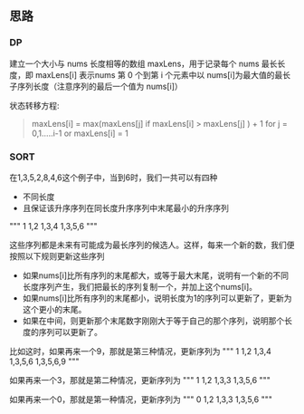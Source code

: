 ## 思路


### DP
建立一个大小与 nums 长度相等的数组 maxLens，用于记录每个 nums 最长长度，即 maxLens[i] 表示nums 第 0 个到第 i 个元素中以 nums[i]为最大值的最长子序列长度（注意序列的最后一个值为 nums[i]）

状态转移方程:
> maxLens[i] = max(maxLens[j] if maxLens[i] > maxLens[j] ) + 1  for j = 0,1.....i-1
or maxLens[i] = 1



### SORT

在1,3,5,2,8,4,6这个例子中，当到6时，我们一共可以有四种
- 不同长度
- 且保证该升序序列在同长度升序序列中末尾最小的升序序列

"""
1
1,2
1,3,4
1,3,5,6
"""

这些序列都是未来有可能成为最长序列的候选人。这样，每来一个新的数，我们便按照以下规则更新这些序列

- 如果nums[i]比所有序列的末尾都大，或等于最大末尾，说明有一个新的不同长度序列产生，我们把最长的序列复制一个，并加上这个nums[i]。
- 如果nums[i]比所有序列的末尾都小，说明长度为1的序列可以更新了，更新为这个更小的末尾。
- 如果在中间，则更新那个末尾数字刚刚大于等于自己的那个序列，说明那个长度的序列可以更新了。

比如这时，如果再来一个9，那就是第三种情况，更新序列为
"""
1
1,2
1,3,4
1,3,5,6
1,3,5,6,9
"""

如果再来一个3，那就是第二种情况，更新序列为
"""
1
1,2
1,3,3
1,3,5,6
"""

如果再来一个0，那就是第一种情况，更新序列为
"""
0
1,2
1,3,3
1,3,5,6
"""